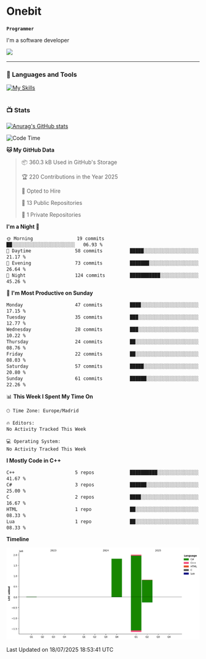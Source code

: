 # Onebit

**`Programmer`**

I'm a software developer

   ![](https://komarev.com/ghpvc/?username=onebit5&color=blueviolet)

---

### 🧰 Languages and Tools

[![My Skills](https://skillicons.dev/icons?i=cpp,c,cs,java,lua,unity,git,linux,github,discord,vscode,visualstudio)](https://skillicons.dev)
<br />

#

### 📺 Stats
[![Anurag's GitHub stats](https://github-readme-stats.vercel.app/api?username=onebit5&show_icons=true&theme=radical)](https://github.com/anuraghazra/github-readme-stats)                
<!--START_SECTION:waka-->
![Code Time](http://img.shields.io/badge/Code%20Time-310%20hrs%2038%20mins-blue)

**🐱 My GitHub Data** 

> 📦 360.3 kB Used in GitHub's Storage 
 > 
> 🏆 220 Contributions in the Year 2025
 > 
> 💼 Opted to Hire
 > 
> 📜 13 Public Repositories 
 > 
> 🔑 1 Private Repositories 
 > 
**I'm a Night 🦉** 

```text
🌞 Morning                19 commits          ██░░░░░░░░░░░░░░░░░░░░░░░   06.93 % 
🌆 Daytime                58 commits          █████░░░░░░░░░░░░░░░░░░░░   21.17 % 
🌃 Evening                73 commits          ███████░░░░░░░░░░░░░░░░░░   26.64 % 
🌙 Night                  124 commits         ███████████░░░░░░░░░░░░░░   45.26 % 
```
📅 **I'm Most Productive on Sunday** 

```text
Monday                   47 commits          ████░░░░░░░░░░░░░░░░░░░░░   17.15 % 
Tuesday                  35 commits          ███░░░░░░░░░░░░░░░░░░░░░░   12.77 % 
Wednesday                28 commits          ███░░░░░░░░░░░░░░░░░░░░░░   10.22 % 
Thursday                 24 commits          ██░░░░░░░░░░░░░░░░░░░░░░░   08.76 % 
Friday                   22 commits          ██░░░░░░░░░░░░░░░░░░░░░░░   08.03 % 
Saturday                 57 commits          █████░░░░░░░░░░░░░░░░░░░░   20.80 % 
Sunday                   61 commits          ██████░░░░░░░░░░░░░░░░░░░   22.26 % 
```


📊 **This Week I Spent My Time On** 

```text
🕑︎ Time Zone: Europe/Madrid

🔥 Editors: 
No Activity Tracked This Week

💻 Operating System: 
No Activity Tracked This Week
```

**I Mostly Code in C++** 

```text
C++                      5 repos             ██████████░░░░░░░░░░░░░░░   41.67 % 
C#                       3 repos             ██████░░░░░░░░░░░░░░░░░░░   25.00 % 
C                        2 repos             ████░░░░░░░░░░░░░░░░░░░░░   16.67 % 
HTML                     1 repo              ██░░░░░░░░░░░░░░░░░░░░░░░   08.33 % 
Lua                      1 repo              ██░░░░░░░░░░░░░░░░░░░░░░░   08.33 % 
```



**Timeline**

![Lines of Code chart](https://raw.githubusercontent.com/Onebit5/Onebit5/main/assets/bar_graph.png)


 Last Updated on 18/07/2025 18:53:41 UTC
<!--END_SECTION:waka-->
